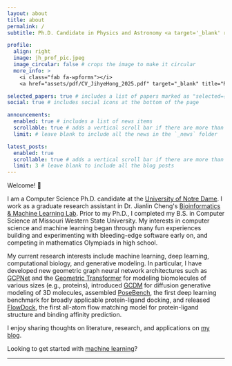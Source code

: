 ```yaml
---
layout: about
title: about
permalink: /
subtitle: Ph.D. Candidate in Physics and Astronomy <a target='_blank' rel='noopener noreferrer' href='https://nd.edu/'>@ND</a>

profile:
  align: right
  image: jh_prof_pic.jpeg
  image_circular: false # crops the image to make it circular
  more_info: >
    <i class="fab fa-wpforms"></i>
    <a href="assets/pdf/CV_JihyeHong_2025.pdf" target="_blank" title="Resume/CV">CV</a>

selected_papers: true # includes a list of papers marked as "selected={true}"
social: true # includes social icons at the bottom of the page

announcements:
  enabled: true # includes a list of news items
  scrollable: true # adds a vertical scroll bar if there are more than 3 news items
  limit: # leave blank to include all the news in the `_news` folder

latest_posts:
  enabled: true
  scrollable: true # adds a vertical scroll bar if there are more than 3 new posts items
  limit: 3 # leave blank to include all the blog posts
---
```



Welcome! :wave:<br>

I am a Computer Science Ph.D. candidate at the <a target='_blank' rel='noopener noreferrer' href='https://nd.edu/'>University of Notre Dame</a>. I work as a graduate research assistant in Dr. Jianlin Cheng's <a target='_blank' rel='noopener noreferrer' href='http://calla.rnet.missouri.edu/cheng/'>Bioinformatics & Machine Learning Lab</a>. Prior to my Ph.D., I completed my B.S. in Computer Science at Missouri Western State University. My interests in computer science and machine learning began through many fun experiences building and experimenting with bleeding-edge software early on, and competing in mathematics Olympiads in high school.

My current research interests include machine learning, deep learning, computational biology, and generative modeling. In particular, I have developed new geometric graph neural network architectures such as <a target='_blank' rel='noopener noreferrer' href='https://github.com/BioinfoMachineLearning/GCPNet'>GCPNet</a> and the <a target='_blank' rel='noopener noreferrer' href='https://github.com/BioinfoMachineLearning/DeepInteract'>Geometric Transformer</a> for modeling biomolecules of various sizes (e.g., proteins), introduced <a target='_blank' rel='noopener noreferrer' href='https://github.com/BioinfoMachineLearning/Bio-Diffusion'>GCDM</a> for diffusion generative modeling of 3D molecules, assembled <a target='_blank' rel='noopener noreferrer' href='https://github.com/BioinfoMachineLearning/PoseBench'>PoseBench</a>,  the first deep learning benchmark for broadly applicable protein-ligand docking, and released <a target='_blank' rel='noopener noreferrer' href='https://github.com/BioinfoMachineLearning/FlowDock'>FlowDock</a>, the first all-atom flow matching model for protein-ligand structure and binding affinity prediction.

I enjoy sharing thoughts on literature, research, and applications on <a target='_blank' rel='noopener noreferrer' href='https://jiehyeH.github.io/blog/'>my blog</a>.

Looking to get started with <a target='_blank' rel='noopener noreferrer' href='https://github.com/amorehead/MLForEveryone'>machine learning</a>?

<hr>